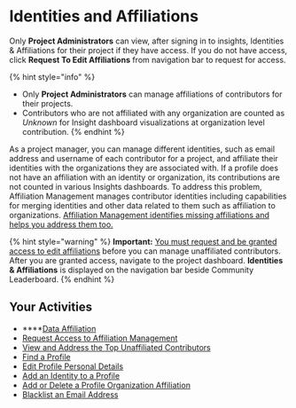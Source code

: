 # Identities and Affiliations

Only **Project Administrators** can view, after signing in to insights, Identities & Affiliations for their project if they have access. If you do not have access, click **Request To Edit Affiliations** from navigation bar to request for access.

{% hint style="info" %}
* Only **Project Administrators** can manage affiliations of contributors for their projects.
* Contributors who are not affiliated with any organization are counted as _Unknown_ for Insight dashboard visualizations at organization level contribution.
{% endhint %}

As a project manager, you can manage different identities, such as email address and username of each contributor for a project, and affiliate their identities with the organizations they are associated with. If a profile does not have an affiliation with an identity or organization, its contributions are not counted in various Insights dashboards. To address this problem, Affiliation Management manages contributor identities including capabilities for merging identities and other data related to them such as affiliation to organizations. [Affiliation Management identifies missing affiliations and helps you address them too.](view-and-address-the-top-unaffiliated-contributors.md)

{% hint style="warning" %}
**Important:** [You must request and be granted access to edit affiliations](request-access-to-affiliation-management.md) before you can manage unaffiliated contributors. After you are granted access, navigate to the project dashboard. **Identities & Affiliations** is displayed on the navigation bar beside Community Leaderboard.
{% endhint %}

## Your Activities

* ****[Data Affiliation](data-affiliation.md)
* [Request Access to Affiliation Management](request-access-to-affiliation-management.md)
* [View and Address the Top Unaffiliated Contributors](view-and-address-the-top-unaffiliated-contributors.md)
* [Find a Profile](find-a-profile.md)
* [Edit Profile Personal Details](edit-profile-personal-details.md)
* [Add an Identity to a Profile](merge-or-unmerge-an-identity-profile.md)
* [Add or Delete a Profile Organization Affiliation](add-or-delete-an-organization-affiliation.md)
* [Blacklist an Email Address](blacklist-an-email-address.md)

